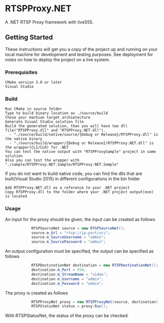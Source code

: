 # RTSPProxy.NET
A .NET RTSP Proxy framework with live555.

## Getting Started
These instructions will get you a copy of the project up and running on your local machine for development and testing purposes. See deployment for notes on how to deploy the project on a live system.

### Prerequisites
```
CMake version 3.0 or later
Visual Studio
```

### Build

```
Run CMake in source folder
Type to build binary location as ./source/build
Chose your machian target archietecture
Generate Visual Studio solution file
Build the generated solution, than you will have two dll file("RTSPProxy.dll" and "RTSPProxy.NET.dll").
  - "./source/build/native/source/{Debug or Release}/RTSPProxy.dll" is the native binary
  - "./source/build/wrapper/{Debug or Release}/RTSPProxy.NET.dll" is the wrapper(CLI/CLR) for .NET
You can test the native output with "RTSPProxySample" project in same solution
Also you can test the wrapper with "./sample/RTSPProxy.NET.Sample/RTSPProxy.NET.Sample"
```

If you do not want to build native code, you can find the dlls that are built(Visual Studio 2015) in different configurations in the bin folder

```
Add RTSPProxy.NET.dll as a reference to your .NET project
Copy RTSPProxy.dll to the folder where your .NET project output(exe) is located
```

### Usage

An input for the proxy should be given, the input can be created as follows
```C#
            RTSPSourceNet source = new RTSPSourceNet();
            source.m_Url = "rtsp://ip:port/uri";
            source.m_SourceUsername = "admin";
            source.m_SourcePassword = "admin";
```

An output configuration must be specified, the output can be specified as follows
```C#
            RTSPDestinationNet destination = new RTSPDestinationNet();
            destination.m_Port = 554;
            destination.m_StreamName = "video";
            destination.m_Username = "admin";
            destination.m_Password = "admin";
```

The proxy is created as follows
```C#
            RTSPProxyNet proxy = new RTSPProxyNet(source, destination);
            RTSPStatusNet status = proxy.Run();
```

With RTSPStatusNet, the status of the proxy can be checked.
